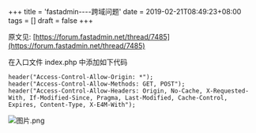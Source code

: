 +++
title = 'fastadmin----跨域问题'
date = 2019-02-21T08:49:23+08:00
tags = []
draft = false
+++

原文见: [https://forum.fastadmin.net/thread/7485](https://forum.fastadmin.net/thread/7485)

在入口文件 index.php 中添加如下代码
```
header("Access-Control-Allow-Origin: *");
header("Access-Control-Allow-Methods: GET, POST");
header("Access-Control-Allow-Headers: Origin, No-Cache, X-Requested-With, If-Modified-Since, Pragma, Last-Modified, Cache-Control, Expires, Content-Type, X-E4M-With");
```

![图片.png](https://upload-images.jianshu.io/upload_images/4073481-117fac2723c5e593.png?imageMogr2/auto-orient/strip%7CimageView2/2/w/1240)
